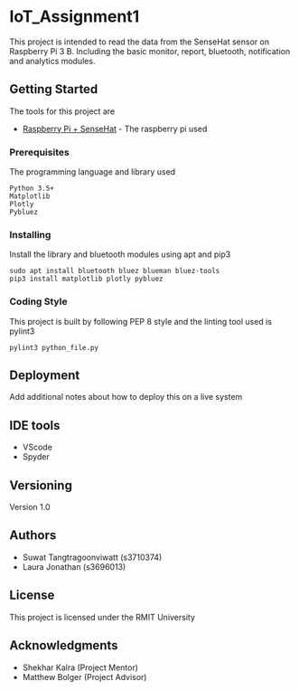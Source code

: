 # IoT_Assignment1

This project is intended to read the data from the SenseHat sensor on Raspberry Pi 3 B. Including the basic monitor, report, bluetooth, notification and analytics modules.

## Getting Started

The tools for this project are
* [Raspberry Pi + SenseHat](https://au.element14.com/element14/pi3-ibm-iot-learnkit/raspberry-pi-3-ibm-iot-learner/dp/2606882) - The raspberry pi used

### Prerequisites

The programming language and library used
```
Python 3.5+
Matplotlib
Plotly
Pybluez
```

### Installing

Install the library and bluetooth modules using apt and pip3

```
sudo apt install bluetooth bluez blueman bluez-tools
pip3 install matplotlib plotly pybluez
```

### Coding Style

This project is built by following PEP 8 style and the linting tool used is pylint3

```
pylint3 python_file.py
```

## Deployment

Add additional notes about how to deploy this on a live system

## IDE tools

* VScode
* Spyder

## Versioning

Version 1.0

## Authors

* Suwat Tangtragoonviwatt (s3710374)
* Laura Jonathan (s3696013)

## License

This project is licensed under the RMIT University

## Acknowledgments

* Shekhar Kalra (Project Mentor)
* Matthew Bolger (Project Advisor)
